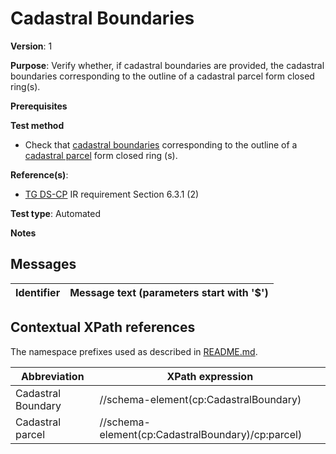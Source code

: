 # Cadastral Boundaries

**Version**: 1

**Purpose**: Verify whether, if cadastral boundaries are provided, the cadastral boundaries corresponding to the outline of a cadastral parcel form closed ring(s).

**Prerequisites**

**Test method**

* Check that [cadastral boundaries](#CadastralBoundary) corresponding to the outline of a [cadastral parcel](#CadastralParcel) form closed ring (s).

**Reference(s)**: 

* [TG DS-CP](http://inspire.ec.europa.eu/id/ats/data-cp/3.1/cp-as/README#ref_TG_DS_CP) IR requirement Section 6.3.1 (2)

**Test type**: Automated

**Notes**


## Messages

Identifier  |  Message text (parameters start with '$')
----------- | -------------------------------------------------------------------------

## Contextual XPath references

The namespace prefixes used as described in [README.md](http://inspire.ec.europa.eu/id/ats/data-hy/3.1/hy-gml/README#namespaces).

Abbreviation                                          |  XPath expression
----------------------------------------------------- | ------------------------------------------------------------------
Cadastral Boundary <a name="CadastralBoundary"></a>   | //schema-element(cp:CadastralBoundary)
Cadastral parcel <a name="CadastralParcel"></a>   | //schema-element(cp:CadastralBoundary)/cp:parcel)
